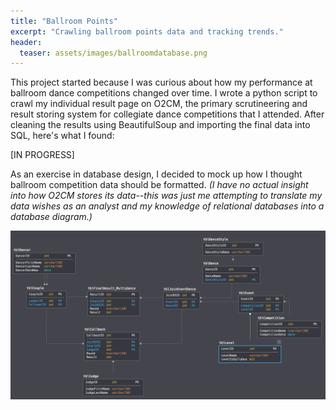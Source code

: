 ```yaml
---
title: "Ballroom Points"
excerpt: "Crawling ballroom points data and tracking trends."
header:
  teaser: assets/images/ballroomdatabase.png
---
```


This project started because I was curious about how my performance at ballroom dance competitions changed over time. I wrote a python script to crawl my individual result page on O2CM, the primary scrutineering and result storing system for collegiate dance competitions that I attended. After cleaning the results using BeautifulSoup and importing the final data into SQL, here's what I found: 

[IN PROGRESS]

As an exercise in database design, I decided to mock up how I thought ballroom competition data should be formatted. *(I have no actual insight into how O2CM stores its data--this was just me attempting to translate my data wishes as an analyst and my knowledge of relational databases into a database diagram.)*

![alt text](https://github.com/ssluo/ssluo.github.io/blob/master/assets/images/ballroomdatabase.png?raw=true "A new ballroom database")
